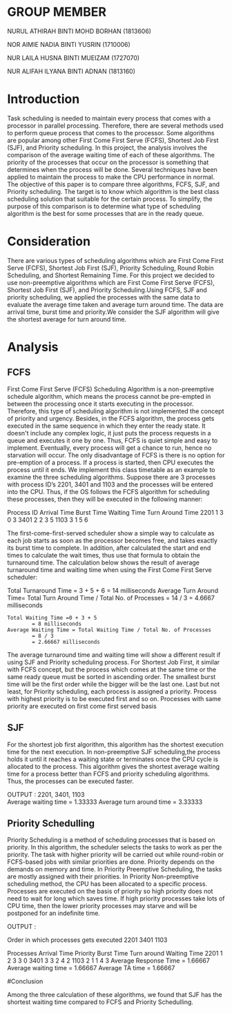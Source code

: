 # GROUP MEMBER 
NURUL ATHIRAH BINTI MOHD BORHAN (1813606)


NOR AIMIE NADIA BINTI YUSRIN (1710006)


NUR LAILA HUSNA BINTI MUEIZAM (1727070)


NUR ALIFAH ILYANA BINTI ADNAN (1813160)


# Introduction
Task scheduling is needed to maintain every process that comes with a processor in parallel processing. Therefore, there are several methods used to perform queue process that comes to the processor. Some algorithms are popular among other First Come First Serve (FCFS), Shortest Job First (SJF), and Priority scheduling. In this project, the analysis involves the comparison of the average waiting time of each of these algorithms. The priority of the processes that occur on the processor is something that determines when the process will be done. Several techniques have been applied to maintain the process to make the CPU performance in normal. The objective of this paper is to compare three algorithms, FCFS, SJF, and Priority scheduling. The target is to know which algorithm is the best class scheduling solution that suitable for the certain process. To simplify, the purpose of this comparison is to determine what type of scheduling algorithm is the best for some processes that are in the ready queue.

# Consideration
There are various types of scheduling algorithms which are First Come First Serve (FCFS), Shortest Job First (SJF), Priority Scheduling, Round Robin Scheduling, and Shortest Remaining Time. For this project we decided to use non-preemptive algorithms which are  First Come First Serve (FCFS), Shortest Job First (SJF), and Priority Scheduling.Using FCFS, SJF and priority scheduling, we applied the processes with the same data to evaluate the average time taken and average turn around time. The data are arrival time, burst time and priority.We consider the SJF algorithm will give the shortest average for turn around time.  

# Analysis 

## FCFS
First Come First Serve (FCFS) Scheduling Algorithm is a non-preemptive schedule algorithm, which means the process cannot be pre-empted in between the processing once it starts executing in the processor. Therefore, this type of scheduling algorithm is not implemented the concept of priority and urgency. Besides, in the FCFS algorithm, the process gets executed in the same sequence in which they enter the ready state.  It doesn't include any complex logic, it just puts the process requests in a queue and executes it one by one. Thus, FCFS is quiet simple and easy to implement. Eventually, every process will get a chance to run, hence no starvation will occur. The only disadvantage of FCFS is there is no option for pre-emption of a process. If a process is started, then CPU executes the process until it ends.
We implement this class timetable as an example to examine the three scheduling algorithms. Suppose there are 3 processes with process ID’s 2201, 3401 and 1103 and the processes will be entered into the CPU. Thus, if the OS follows the FCFS algorithm for scheduling these processes, then they will be executed in the following manner:

Process ID	Arrival Time	Burst Time	Waiting Time	Turn Around Time
2201	         1	             3	        0	               3
3401	         2	             2	        3	               5
1103	         3	             1	        5	               6
	

The first-come-first-served scheduler show a simple way to calculate as each job starts as soon as the processor becomes free, and takes exactly its burst time to complete. In addition, after calculated the start and end times to calculate the wait times, thus use that formula to obtain the turnaround time. The calculation below shows the result of average turnaround time and waiting time when using the First Come First Serve scheduler:

Total Turnaround Time = 3 + 5 + 6 
            = 14 milliseconds
    Average Turn Around Time= Total Turn Around Time / Total No. of Processes
            = 14 / 3
            = 4.6667 milliseconds

    Total Waiting Time =0 + 3 + 5
            = 8 milliseconds
    Average Waiting Time = Total Waiting Time / Total No. of Processes
            = 8 / 3
            = 2.66667 milliseconds

The average turnaround time and waiting time will show a different result if using SJF and Priority scheduling process. For Shortest Job First, it similar with FCFS concept, but the process which comes at the same time or the same ready queue must be sorted in ascending order. The smallest burst time will be the first order while the bigger will be the last one. Last but not least, for Priority scheduling, each process is assigned a priority. Process with highest priority is to be executed first and so on. Processes with same priority are executed on first come first served basis

## SJF
For the shortest job first algorithm, this algorithm has the shortest execution time for the next execution. In non-preemptive SJF scheduling,the process holds it until it reaches a waiting state or terminates once the CPU cycle is allocated to the process. This algorithm gives the shortest average waiting time for a process better than FCFS and priority scheduling algorithms. Thus, the processes can be executed faster.

OUTPUT : 2201, 3401, 1103   
Average waiting time = 1.33333
Average turn around time = 3.33333

## Priority Schedulling
Priority Scheduling is a method of scheduling processes that is based on priority. In this algorithm, the scheduler selects the tasks to work as per the priority. The task with higher priority will be carried out while round-robin or FCFS-based jobs with similar priorities are done. Priority depends on the demands on memory and time. In Priority Preemptive Scheduling, the tasks are mostly assigned with their priorities. In Priority Non-preemptive scheduling method, the CPU has been allocated to a specific process. Processes are executed on the basis of priority so high priority does not need to wait for long which saves time. If high priority processes take lots of CPU time, then the lower priority processes may starve and will be postponed for an indefinite time.

OUTPUT : 

Order in which processes gets executed
2201 3401 1103

Processes  Arrival Time  Priority  Burst Time  Turn around  Waiting Time 
 2201           1           2          3           3             0
 3401           3           3          2           4             2
 1103           2           1          1           4             3
Average Response Time = 1.66667
Average waiting time = 1.66667
Average TA time = 1.66667

#Conclusion

Among the three calculation of these algorithms, we found that SJF has the shortest waiting time compared to FCFS and Priority Schedulling.
